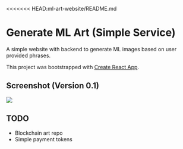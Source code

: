 <<<<<<< HEAD:ml-art-website/README.md
# Generate ML Art (Simple Service)

A simple website with backend to generate ML images based on user provided phrases.

This project was bootstrapped with [Create React App](https://github.com/facebook/create-react-app).

## Screenshot (Version 0.1)

![](https://github.com/Tom-xyz/MLArtService/raw/main/src/resources/screenshot.png)

## TODO

- Blockchain art repo
- Simple payment tokens